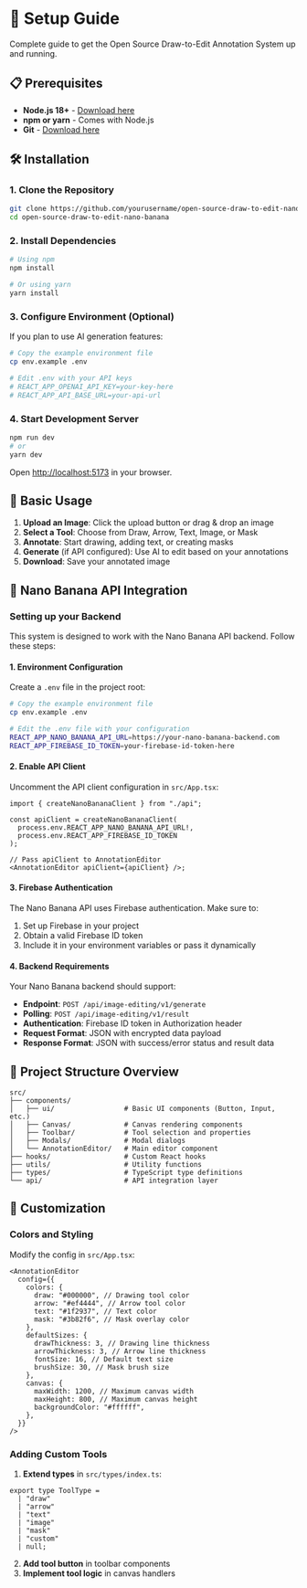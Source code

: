# 🚀 Setup Guide

Complete guide to get the Open Source Draw-to-Edit Annotation System up and running.

## 📋 Prerequisites

- **Node.js 18+** - [Download here](https://nodejs.org/)
- **npm or yarn** - Comes with Node.js
- **Git** - [Download here](https://git-scm.com/)

## 🛠️ Installation

### 1. Clone the Repository

```bash
git clone https://github.com/yourusername/open-source-draw-to-edit-nano-banana.git
cd open-source-draw-to-edit-nano-banana
```

### 2. Install Dependencies

```bash
# Using npm
npm install

# Or using yarn
yarn install
```

### 3. Configure Environment (Optional)

If you plan to use AI generation features:

```bash
# Copy the example environment file
cp env.example .env

# Edit .env with your API keys
# REACT_APP_OPENAI_API_KEY=your-key-here
# REACT_APP_API_BASE_URL=your-api-url
```

### 4. Start Development Server

```bash
npm run dev
# or
yarn dev
```

Open [http://localhost:5173](http://localhost:5173) in your browser.

## 🎨 Basic Usage

1. **Upload an Image**: Click the upload button or drag & drop an image
2. **Select a Tool**: Choose from Draw, Arrow, Text, Image, or Mask
3. **Annotate**: Start drawing, adding text, or creating masks
4. **Generate** (if API configured): Use AI to edit based on your annotations
5. **Download**: Save your annotated image

## 🔧 Nano Banana API Integration

### Setting up your Backend

This system is designed to work with the Nano Banana API backend. Follow these steps:

#### 1. Environment Configuration

Create a `.env` file in the project root:

```bash
# Copy the example environment file
cp env.example .env

# Edit the .env file with your configuration
REACT_APP_NANO_BANANA_API_URL=https://your-nano-banana-backend.com
REACT_APP_FIREBASE_ID_TOKEN=your-firebase-id-token-here
```

#### 2. Enable API Client

Uncomment the API client configuration in `src/App.tsx`:

```tsx
import { createNanoBananaClient } from "./api";

const apiClient = createNanoBananaClient(
  process.env.REACT_APP_NANO_BANANA_API_URL!,
  process.env.REACT_APP_FIREBASE_ID_TOKEN
);

// Pass apiClient to AnnotationEditor
<AnnotationEditor apiClient={apiClient} />;
```

#### 3. Firebase Authentication

The Nano Banana API uses Firebase authentication. Make sure to:

1. Set up Firebase in your project
2. Obtain a valid Firebase ID token
3. Include it in your environment variables or pass it dynamically

#### 4. Backend Requirements

Your Nano Banana backend should support:

- **Endpoint**: `POST /api/image-editing/v1/generate`
- **Polling**: `POST /api/image-editing/v1/result`
- **Authentication**: Firebase ID token in Authorization header
- **Request Format**: JSON with encrypted data payload
- **Response Format**: JSON with success/error status and result data

## 📁 Project Structure Overview

```
src/
├── components/
│   ├── ui/                 # Basic UI components (Button, Input, etc.)
│   ├── Canvas/             # Canvas rendering components
│   ├── Toolbar/            # Tool selection and properties
│   ├── Modals/             # Modal dialogs
│   └── AnnotationEditor/   # Main editor component
├── hooks/                  # Custom React hooks
├── utils/                  # Utility functions
├── types/                  # TypeScript type definitions
└── api/                    # API integration layer
```

## 🔧 Customization

### Colors and Styling

Modify the config in `src/App.tsx`:

```tsx
<AnnotationEditor
  config={{
    colors: {
      draw: "#000000", // Drawing tool color
      arrow: "#ef4444", // Arrow tool color
      text: "#1f2937", // Text color
      mask: "#3b82f6", // Mask overlay color
    },
    defaultSizes: {
      drawThickness: 3, // Drawing line thickness
      arrowThickness: 3, // Arrow line thickness
      fontSize: 16, // Default text size
      brushSize: 30, // Mask brush size
    },
    canvas: {
      maxWidth: 1200, // Maximum canvas width
      maxHeight: 800, // Maximum canvas height
      backgroundColor: "#ffffff",
    },
  }}
/>
```

### Adding Custom Tools

1. **Extend types** in `src/types/index.ts`:

```tsx
export type ToolType =
  | "draw"
  | "arrow"
  | "text"
  | "image"
  | "mask"
  | "custom"
  | null;
```

2. **Add tool button** in toolbar components
3. **Implement tool logic** in canvas handlers
